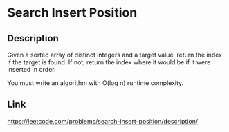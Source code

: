 # Search Insert Position

## Description

Given a sorted array of distinct integers and a target value, return the index if the target is found. If not, return the index where it would be if it were inserted in order.

You must write an algorithm with O(log n) runtime complexity.

## Link

https://leetcode.com/problems/search-insert-position/description/
